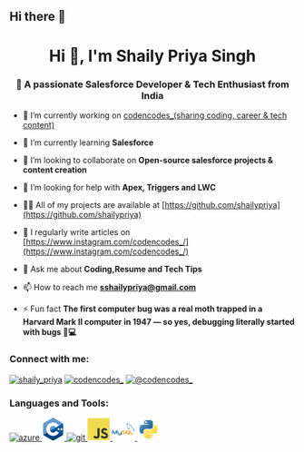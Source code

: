 ## Hi there 👋

<h1 align="center">Hi 👋, I'm Shaily Priya Singh</h1>
<h3 align="center">🚀 A passionate Salesforce Developer & Tech Enthusiast from India</h3>

- 🔭 I’m currently working on [codencodes_(sharing coding, career & tech content)](https://www.instagram.com/codencodes_/)

- 🌱 I’m currently learning **Salesforce**

- 👯 I’m looking to collaborate on **Open-source salesforce projects & content creation**

- 🤝 I’m looking for help with **Apex, Triggers and LWC**

- 👨‍💻 All of my projects are available at [https://github.com/shailypriya](https://github.com/shailypriya)

- 📝 I regularly write articles on [https://www.instagram.com/codencodes_/](https://www.instagram.com/codencodes_/)

- 💬 Ask me about **Coding,Resume and Tech Tips**

- 📫 How to reach me **sshailypriya@gmail.com**

- ⚡ Fun fact **The first computer bug was a real moth trapped in a Harvard Mark II computer in 1947 — so yes, debugging literally started with bugs 🐛💻**

<h3 align="left">Connect with me:</h3>
<p align="left">
<a href="https://twitter.com/shaily_priya" target="blank"><img align="center" src="https://raw.githubusercontent.com/rahuldkjain/github-profile-readme-generator/master/src/images/icons/Social/twitter.svg" alt="shaily_priya" height="30" width="40" /></a>
<a href="https://instagram.com/codencodes_" target="blank"><img align="center" src="https://raw.githubusercontent.com/rahuldkjain/github-profile-readme-generator/master/src/images/icons/Social/instagram.svg" alt="codencodes_" height="30" width="40" /></a>
<a href="https://www.youtube.com/c/@codencodes_" target="blank"><img align="center" src="https://raw.githubusercontent.com/rahuldkjain/github-profile-readme-generator/master/src/images/icons/Social/youtube.svg" alt="@codencodes_" height="30" width="40" /></a>
</p>

<h3 align="left">Languages and Tools:</h3>
<p align="left"> <a href="https://azure.microsoft.com/en-in/" target="_blank" rel="noreferrer"> <img src="https://www.vectorlogo.zone/logos/microsoft_azure/microsoft_azure-icon.svg" alt="azure" width="40" height="40"/> </a> <a href="https://www.w3schools.com/cpp/" target="_blank" rel="noreferrer"> <img src="https://raw.githubusercontent.com/devicons/devicon/master/icons/cplusplus/cplusplus-original.svg" alt="cplusplus" width="40" height="40"/> </a> <a href="https://git-scm.com/" target="_blank" rel="noreferrer"> <img src="https://www.vectorlogo.zone/logos/git-scm/git-scm-icon.svg" alt="git" width="40" height="40"/> </a> <a href="https://developer.mozilla.org/en-US/docs/Web/JavaScript" target="_blank" rel="noreferrer"> <img src="https://raw.githubusercontent.com/devicons/devicon/master/icons/javascript/javascript-original.svg" alt="javascript" width="40" height="40"/> </a> <a href="https://www.mysql.com/" target="_blank" rel="noreferrer"> <img src="https://raw.githubusercontent.com/devicons/devicon/master/icons/mysql/mysql-original-wordmark.svg" alt="mysql" width="40" height="40"/> </a> <a href="https://www.python.org" target="_blank" rel="noreferrer"> <img src="https://raw.githubusercontent.com/devicons/devicon/master/icons/python/python-original.svg" alt="python" width="40" height="40"/> </a> </p>


